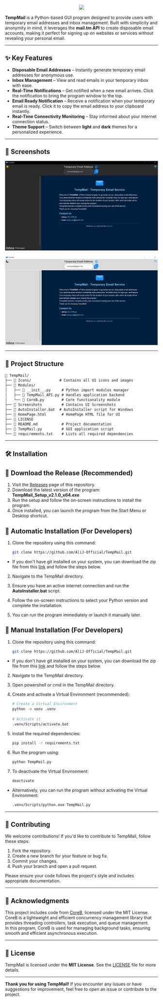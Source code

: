 <p align="center">
  <picture>
    <source media="(prefers-color-scheme: dark)" srcset="./Icons/TempMail.ico">
    <img src="./Icons/TempMail.ico">
  </picture>
</p>

**TempMail** is a Python-based GUI program designed to provide users with temporary email addresses and inbox management. Built with simplicity and anonymity in mind, it leverages the **mail.tm API** to create disposable email accounts, making it perfect for signing up on websites or services without revealing your personal email.

---

## ✨ Key Features

- **Disposable Email Addresses** – Instantly generate temporary email addresses for anonymous use.
- **Inbox Management** – View and read emails in your temporary inbox with ease.
- **Real-Time Notifications** – Get notified when a new email arrives. Click the notification to bring the program window to the top.
- **Email Ready Notification** – Receive a notification when your temporary email is ready. Click it to copy the email address to your clipboard instantly.
- **Real-Time Connectivity Monitoring** – Stay informed about your internet connection status.
- **Theme Support** – Switch between **light** and **dark** themes for a personalized experience.

---

## 📸 Screenshots
![](Screenshots/DarkTheme.PNG)

![](Screenshots/LightTheme.PNG)

---

## 📂 Project Structure

```
📂 TempMail/
├── 📂 Icons/             # Contains all UI icons and images
├── 📂 Modules/           
│   ├── 📄 __init__.py     # Python import modules manager
│   ├── 📄 TempMail_API.py # Handles application backend 
│   └── 📄 CoreB.py        # Core functionality module
├── 📂 Screenshots         # Contains UI Screenshots
├── 📄 AutoInstaller.bat  # AutoInstaller script for Windows
├── 📄 HomePage.html       # HomePage HTML file for UI
├── 📄 LICENSE  
├── 📄 README.md           # Project documentation
├── 📄 TempMail.py         # GUI application script
└── 📄 requirements.txt    # Lists all required dependencies
```

---

## 🛠️ Installation

## 🔹 Download the Release (Recommended)

1. Visit the [Releases](https://github.com/AliJ-Official/TempMail/releases) page of this repository.
2. Download the latest version of the program: **TempMail_Setup_v2.1.0_x64.exe**
3. Run the setup and follow the on-screen instructions to install the program.
4. Once installed, you can launch the program from the Start Menu or Desktop shortcut.


## 🔹 Automatic Installation (For Developers)

1. Clone the repository using this command:

   ```bash
   git clone https://github.com/AliJ-Official/TempMail.git
   ```

- If you don't have git installed on your system, you can download the zip file from this [link](https://codeload.github.com/AliJ-Official/TempMail/zip/refs/heads/main) and follow the steps below.

2. Navigate to the TempMail directory.

3. Ensure you have an active internet connection and run the **AutoInstaller.bat** script.

4. Follow the on-screen instructions to select your Python version and complete the installation.

5. You can run the program immediately or launch it manually later.



## 🔹 Manual Installation (For Developers)

1. Clone the repository using this command:

   ```bash
   git clone https://github.com/AliJ-Official/TempMail.git
   ```
- If you don't have git installed on your system, you can download the zip file from this [link](https://codeload.github.com/AliJ-Official/TempMail/zip/refs/heads/main) and follow the steps below.

2. Navigate to the TempMail directory.

3. Open powershell or cmd in the TempMail directory.

4. Create and activate a Virtual Environment (recommended):
   ```bash
   # Create a Virtual Environment
   python -m venv .venv

   # Activate it
   .venv/Scripts/activate.bat
   ```

5. Install the required dependencies:
   ```bash
   pip install -r requirements.txt
   ```

6. Run the program using:
   ```bash
   python TempMail.py
   ```

7. To deactivate the Virtual Environment:
   ```bash
   deactivate
   ```

- Alternatively, you can run the program without activating the Virtual Environment:
   ```bash
   .venv/Scripts/python.exe TempMail.py
   ```

---

## 🤝 Contributing

We welcome contributions! If you'd like to contribute to TempMail, follow these steps:

1. Fork the repository.
2. Create a new branch for your feature or bug fix.
3. Commit your changes.
4. Push your branch and open a pull request.

Please ensure your code follows the project's style and includes appropriate documentation.

---

## 🙏 Acknowledgments

This project includes code from [CoreB](https://github.com/mmji-programming/CoreB.git), licensed under the MIT License.  
CoreB is a lightweight and efficient concurrency management library that provides threading controllers, task execution, and queue management.  
In this program, CoreB is used for managing background tasks, ensuring smooth and efficient asynchronous execution.

---

## 📜 License

TempMail is licensed under the **MIT License**. See the [LICENSE](LICENSE) file for more details.

---

**Thank you for using TempMail!** If you encounter any issues or have suggestions for improvement, feel free to open an issue or contribute to the project.
